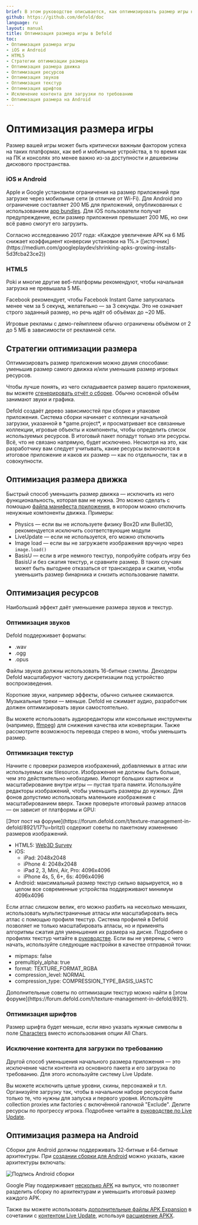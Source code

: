 ```yaml
---
brief: В этом руководстве описывается, как оптимизировать размер игры на Defold.
github: https://github.com/defold/doc
language: ru
layout: manual
title: Оптимизация размера игры в Defold
toc:
- Оптимизация размера игры
- iOS и Android
- HTML5
- Стратегии оптимизации размера
- Оптимизация размера движка
- Оптимизация ресурсов
- Оптимизация звуков
- Оптимизация текстур
- Оптимизация шрифтов
- Исключение контента для загрузки по требованию
- Оптимизация размера на Android
---
```


# Оптимизация размера игры

Размер вашей игры может быть критически важным фактором успеха на таких платформах, как веб и мобильные устройства, в то время как на ПК и консолях это менее важно из-за доступности и дешевизны дискового пространства.

### iOS и Android
Apple и Google установили ограничения на размер приложений при загрузке через мобильные сети (в отличие от Wi-Fi). Для Android это ограничение составляет 200 МБ для приложений, опубликованных с использованием [app bundles](https://developer.android.com/guide/app-bundle#size_restrictions). Для iOS пользователи получат предупреждение, если размер приложения превышает 200 МБ, но они всё равно смогут его загрузить.

<div class='sidenote' markdown='1'>
Согласно исследованию 2017 года: «Каждое увеличение APK на 6 МБ снижает коэффициент конверсии установки на 1%.» ([источник](https://medium.com/googleplaydev/shrinking-apks-growing-installs-5d3fcba23ce2))
</div>

### HTML5
Poki и многие другие веб-платформы рекомендуют, чтобы начальная загрузка не превышала 5 МБ.

Facebook рекомендует, чтобы Facebook Instant Game запускалась менее чем за 5 секунд, желательно — за 3 секунды. Это не означает строго заданный размер, но речь идёт об объёмах до ~20 МБ.

Игровые рекламы с демо-геймплеем обычно ограничены объёмом от 2 до 5 МБ в зависимости от рекламной сети.

## Стратегии оптимизации размера
Оптимизировать размер приложения можно двумя способами: уменьшив размер самого движка и/или уменьшив размер игровых ресурсов.

Чтобы лучше понять, из чего складывается размер вашего приложения, вы можете [сгенерировать отчёт о сборке](/ru/manuals/bundling/#build-reports). Обычно основной объём занимают звуки и графика.

<div class='important' markdown='1'>
Defold создаёт дерево зависимостей при сборке и упаковке приложения. Система сборки начинает с коллекции начальной загрузки, указанной в *game.project*, и просматривает все связанные коллекции, игровые объекты и компоненты, чтобы определить список используемых ресурсов. В итоговый пакет попадут только эти ресурсы. Всё, что не связано напрямую, будет исключено. Несмотря на это, как разработчику вам следует учитывать, какие ресурсы включаются в итоговое приложение и каков их размер — как по отдельности, так и в совокупности.
</div>

## Оптимизация размера движка
Быстрый способ уменьшить размер движка — исключить из него функциональность, которая вам не нужна. Это можно сделать с помощью [файла манифеста приложения](https://defold.com/manuals/app-manifest/), в котором можно отключить ненужные компоненты движка. Примеры:

* Physics — если вы не используете физику Box2D или Bullet3D, рекомендуется исключить соответствующие модули
* LiveUpdate — если не используется, его можно отключить
* Image load — если вы не загружаете изображения вручную через `image.load()`
* BasisU — если в игре немного текстур, попробуйте собрать игру без BasisU и без сжатия текстур, и сравните размер. В таких случаях может быть выгоднее отказаться от транскодера и сжатия, чтобы уменьшить размер бинарника и снизить использование памяти.

## Оптимизация ресурсов
Наибольший эффект даёт уменьшение размера звуков и текстур.

### Оптимизация звуков
Defold поддерживает форматы:
* .wav
* .ogg
* .opus

Файлы звуков должны использовать 16-битные сэмплы.
Декодеры Defold масштабируют частоту дискретизации под устройство воспроизведения.

Короткие звуки, например эффекты, обычно сильнее сжимаются. Музыкальные треки — меньше.
Defold не сжимает аудио, разработчик должен оптимизировать звуки самостоятельно.

Вы можете использовать аудиоредакторы или консольные инструменты (например, [ffmpeg](https://ffmpeg.org)) для снижения качества или конвертации. Также рассмотрите возможность перевода стерео в моно, чтобы уменьшить размер.

### Оптимизация текстур
Начните с проверки размеров изображений, добавляемых в атлас или используемых как tilesource. Изображения не должны быть больше, чем это действительно необходимо. Импорт больших картинок и масштабирование внутри игры — пустая трата памяти. Используйте редакторы изображений, чтобы уменьшить размеры до нужных. Для фонов допустимо использовать маленькие изображения с масштабированием вверх. Также проверьте итоговый размер атласов — он зависит от платформы и GPU:

<div class='sidenote' markdown='1'>
[Этот пост на форуме](https://forum.defold.com/t/texture-management-in-defold/8921/17?u=britzl) содержит советы по пакетному изменению размеров изображений.
</div>

* HTML5: [Web3D Survey](https://web3dsurvey.com/webgl/parameters/MAX_TEXTURE_SIZE)
* iOS:
  * iPad: 2048x2048
  * iPhone 4: 2048x2048
  * iPad 2, 3, Mini, Air, Pro: 4096x4096
  * iPhone 4s, 5, 6+, 6s: 4096x4096
* Android: максимальный размер текстур сильно варьируется, но в целом все современные устройства поддерживают минимум 4096x4096

Если атлас слишком велик, его можно разбить на несколько меньших, использовать мультистраничные атласы или масштабировать весь атлас с помощью профиля текстур. Система профилей в Defold позволяет не только масштабировать атласы, но и применять алгоритмы сжатия для уменьшения их размера на диске. Подробнее о профилях текстур читайте в [руководстве](/manuals/texture-profiles/). Если вы не уверены, с чего начать, используйте следующие настройки в качестве отправной точки:

* mipmaps: false
* premultiply_alpha: true
* format: TEXTURE_FORMAT_RGBA
* compression_level: NORMAL
* compression_type: COMPRESSION_TYPE_BASIS_UASTC

<div class='sidenote' markdown='1'>
Дополнительные советы по оптимизации текстур можно найти в [этом форуме](https://forum.defold.com/t/texture-management-in-defold/8921).
</div>

### Оптимизация шрифтов
Размер шрифта будет меньше, если явно указать нужные символы в поле [Characters](/ru/manuals/font/#properties) вместо использования опции All Chars.

### Исключение контента для загрузки по требованию
Другой способ уменьшения начального размера приложения — это исключение части контента из основного пакета и его загрузка по требованию. Для этого используйте систему Live Update.

Вы можете исключить целые уровни, скины, персонажей и т.п. Организуйте загрузку так, чтобы в начальном наборе ресурсов были только те, что нужны для запуска и первого уровня. Используйте collection proxies или factories с включённой галочкой "Exclude". Делите ресурсы по прогрессу игрока. Подробнее читайте в [руководстве по Live Update](/manuals/live-update/).

## Оптимизация размера на Android
Сборки для Android должны поддерживать 32-битные и 64-битные архитектуры. При [создании сборки для Android](/ru/manuals/android) можно указать, какие архитектуры включать:

![Подпись Android сборки](/manuals/images/android/sign_bundle.png)

Google Play поддерживает [несколько APK](https://developer.android.com/google/play/publishing/multiple-apks) на выпуск, что позволяет разделить сборку по архитектурам и уменьшить итоговый размер каждого APK.

Также вы можете использовать [дополнительные файлы APK Expansion](https://developer.android.com/google/play/expansion-files) в сочетании с [контентом Live Update](/manuals/live-update), используя [расширение APKX](https://defold.com/assets/apkx/).